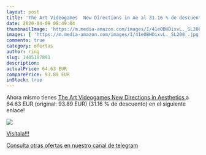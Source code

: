 ```yaml
---
layout: post
title: 'The Art Videogames  New Directions in Ae al 31.16 % de descuento'
date: 2020-04-09 08:49:04
thumbnailImage: 'https://m.media-amazon.com/images/I/41eOBHDixvL._SL200_.jpg'
images: [ 'https://m.media-amazon.com/images/I/41eOBHDixvL._SL200_.jpg' ]
comments: true
category: ofertas
author: ring
slug: 1405187891
description:
actualPrice: 64.63 EUR
comparePrice: 93.89 EUR
inStock: true
---
```


Ahora mismo tienes [The Art Videogames  New Directions in Aesthetics ](https://www.amazon.com/dp/1405187891/?tag=redken08-20) a 64.63 EUR (original: 93.89 EUR) (31.16 %  de descuento) en el siguiente enlace!

[![](https://m.media-amazon.com/images/I/41eOBHDixvL._SL200_.jpg)](https://www.amazon.com/dp/1405187891/?tag=redken08-20)

[Visítala!!!](https://www.amazon.com/dp/1405187891/?tag=redken08-20)

[Consulta otras ofertas en nuestro canal de telegram](https://t.me/s/ofertas25)

